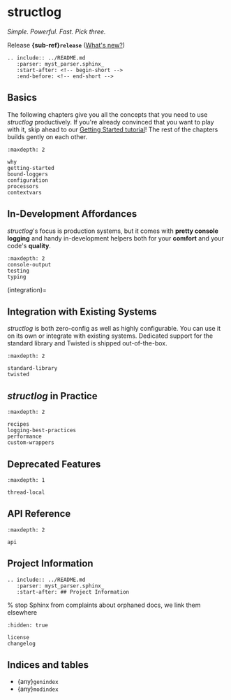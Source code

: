 # structlog

*Simple. Powerful. Fast. Pick three.*

Release **{sub-ref}`release`**  ([What's new?](changelog))

```{eval-rst}
.. include:: ../README.md
   :parser: myst_parser.sphinx_
   :start-after: <!-- begin-short -->
   :end-before: <!-- end-short -->

```

## Basics

The following chapters give you all the concepts that you need to use *structlog* productively.
If you're already convinced that you want to play with it, skip ahead to our [Getting Started tutorial](getting-started.md)!
The rest of the chapters builds gently on each other.


```{toctree}
:maxdepth: 2

why
getting-started
bound-loggers
configuration
processors
contextvars
```


## In-Development Affordances

*structlog*'s focus is production systems, but it comes with **pretty console logging** and handy in-development helpers both for your **comfort** and your code's **quality**.

```{toctree}
:maxdepth: 2
console-output
testing
typing
```

(integration)=

## Integration with Existing Systems

*structlog* is both zero-config as well as highly configurable.
You can use it on its own or integrate with existing systems.
Dedicated support for the standard library and Twisted is shipped out-of-the-box.

```{toctree}
:maxdepth: 2

standard-library
twisted
```


## *structlog* in Practice

```{toctree}
:maxdepth: 2

recipes
logging-best-practices
performance
custom-wrappers
```


## Deprecated Features

```{toctree}
:maxdepth: 1

thread-local
```


## API Reference

```{toctree}
:maxdepth: 2

api
```


## Project Information

```{eval-rst}
.. include:: ../README.md
   :parser: myst_parser.sphinx_
   :start-after: ## Project Information

```

% stop Sphinx from complaints about orphaned docs, we link them elsewhere

```{toctree}
:hidden: true

license
changelog
```


## Indices and tables

- {any}`genindex`
- {any}`modindex`
